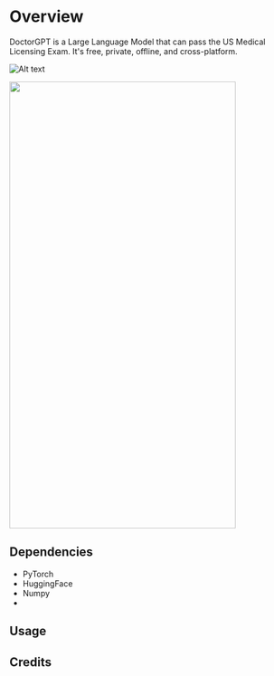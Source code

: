 # Overview
DoctorGPT is a Large Language Model that can pass the US Medical Licensing Exam. It's free, private, offline, and cross-platform. 

![Alt text](https://i.imgur.com/18jVWiV.png)

<img src="https://i.imgur.com/18jVWiV.png" width="400" height="790">


## Dependencies
- PyTorch
- HuggingFace
- Numpy
- 

## Usage


## Credits
